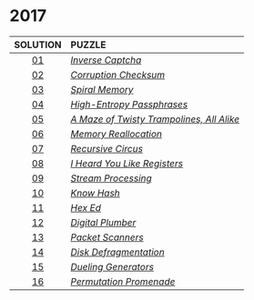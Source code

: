 # 2017

|   SOLUTION   | PUZZLE                                                                           |
|:------------:|:---------------------------------------------------------------------------------|
| [01](01.php) | *[Inverse Captcha](https://adventofcode.com/2017/day/1)*                         |
| [02](02.php) | *[Corruption Checksum](https://adventofcode.com/2017/day/2)*                     |
| [03](03.php) | *[Spiral Memory](https://adventofcode.com/2017/day/3)*                           |
| [04](04.php) | *[High-Entropy Passphrases](https://adventofcode.com/2017/day/4)*                |
| [05](05.php) | *[A Maze of Twisty Trampolines, All Alike](https://adventofcode.com/2017/day/5)* |
| [06](06.php) | *[Memory Reallocation](https://adventofcode.com/2017/day/6)*                     |
| [07](07.php) | *[Recursive Circus](https://adventofcode.com/2017/day/7)*                        |
| [08](08.php) | *[I Heard You Like Registers](https://adventofcode.com/2017/day/8)*              |
| [09](09.php) | *[Stream Processing](https://adventofcode.com/2017/day/9)*                       |
| [10](10.php) | *[Know Hash](https://adventofcode.com/2017/day/10)*                              |
| [11](11.php) | *[Hex Ed](https://adventofcode.com/2017/day/11)*                                 |
| [12](12.php) | *[Digital Plumber](https://adventofcode.com/2017/day/12)*                        |
| [13](13.php) | *[Packet Scanners](https://adventofcode.com/2017/day/13)*                        |
| [14](14.php) | *[Disk Defragmentation](https://adventofcode.com/2017/day/14)*                   |
| [15](15.php) | *[Dueling Generators](https://adventofcode.com/2017/day/15)*                     |
| [16](16.php) | *[Permutation Promenade](https://adventofcode.com/2017/day/16)*                  |